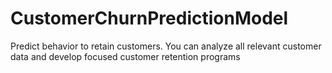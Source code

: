 # CustomerChurnPredictionModel
Predict behavior to retain customers. You can analyze all relevant customer data and develop focused customer retention programs
